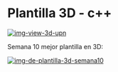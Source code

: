 # Plantilla 3D - c++

<a href='https://postimages.org/' target='_blank'><img src='https://i.postimg.cc/DwSxfbSg/img-view-3d-upn.png' border='0' alt='img-view-3d-upn'/></a>

Semana 10 mejor plantilla en 3D:

<a href='https://postimages.org/' target='_blank'><img src='https://i.postimg.cc/brjJvxPb/img-de-plantilla-3d-semana10.png' border='0' alt='img-de-plantilla-3d-semana10'/></a>